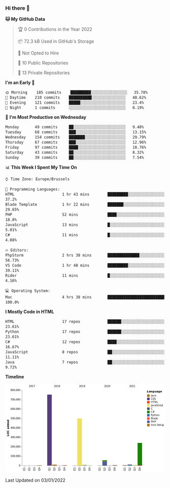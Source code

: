 ### Hi there 👋

<!--START_SECTION:waka-->
**🐱 My GitHub Data** 

> 🏆 0 Contributions in the Year 2022
 > 
> 📦 72.3 kB Used in GitHub's Storage 
 > 
> 🚫 Not Opted to Hire
 > 
> 📜 10 Public Repositories 
 > 
> 🔑 13 Private Repositories  
 > 
**I'm an Early 🐤** 

```text
🌞 Morning    185 commits    █████████░░░░░░░░░░░░░░░░   35.78% 
🌆 Daytime    210 commits    ██████████░░░░░░░░░░░░░░░   40.62% 
🌃 Evening    121 commits    █████░░░░░░░░░░░░░░░░░░░░   23.4% 
🌙 Night      1 commits      ░░░░░░░░░░░░░░░░░░░░░░░░░   0.19%

```
📅 **I'm Most Productive on Wednesday** 

```text
Monday       49 commits     ██░░░░░░░░░░░░░░░░░░░░░░░   9.48% 
Tuesday      68 commits     ███░░░░░░░░░░░░░░░░░░░░░░   13.15% 
Wednesday    154 commits    ███████░░░░░░░░░░░░░░░░░░   29.79% 
Thursday     67 commits     ███░░░░░░░░░░░░░░░░░░░░░░   12.96% 
Friday       97 commits     ████░░░░░░░░░░░░░░░░░░░░░   18.76% 
Saturday     43 commits     ██░░░░░░░░░░░░░░░░░░░░░░░   8.32% 
Sunday       39 commits     ██░░░░░░░░░░░░░░░░░░░░░░░   7.54%

```


📊 **This Week I Spent My Time On** 

```text
⌚︎ Time Zone: Europe/Brussels

💬 Programming Languages: 
HTML                     1 hr 43 mins        █████████░░░░░░░░░░░░░░░░   37.2% 
Blade Template           1 hr 22 mins        ███████░░░░░░░░░░░░░░░░░░   29.65% 
PHP                      52 mins             ████░░░░░░░░░░░░░░░░░░░░░   18.8% 
JavaScript               13 mins             █░░░░░░░░░░░░░░░░░░░░░░░░   5.01% 
C#                       11 mins             █░░░░░░░░░░░░░░░░░░░░░░░░   4.08%

🔥 Editors: 
PhpStorm                 2 hrs 38 mins       ██████████████░░░░░░░░░░░   56.73% 
VS Code                  1 hr 48 mins        █████████░░░░░░░░░░░░░░░░   39.11% 
Rider                    11 mins             █░░░░░░░░░░░░░░░░░░░░░░░░   4.16%

💻 Operating System: 
Mac                      4 hrs 38 mins       █████████████████████████   100.0%

```

**I Mostly Code in HTML** 

```text
HTML                     17 repos            ██████░░░░░░░░░░░░░░░░░░░   23.61% 
Python                   17 repos            ██████░░░░░░░░░░░░░░░░░░░   23.61% 
C#                       12 repos            ████░░░░░░░░░░░░░░░░░░░░░   16.67% 
JavaScript               8 repos             ██░░░░░░░░░░░░░░░░░░░░░░░   11.11% 
Java                     7 repos             ██░░░░░░░░░░░░░░░░░░░░░░░   9.72%

```


**Timeline**

![Chart not found](https://raw.githubusercontent.com/guillaumedeplancke/guillaumedeplancke/main/charts/bar_graph.png) 


 Last Updated on 03/01/2022
<!--END_SECTION:waka-->
